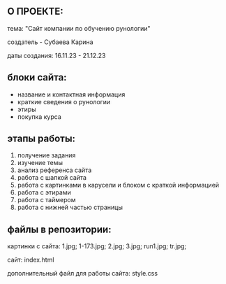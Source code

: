 О ПРОЕКТЕ:
- 
тема: "Сайт компании  по обучению рунологии"

создатель - Субаева Карина 

даты создания: 16.11.23 - 21.12.23

 блоки сайта:
 -
 - название и контактная информация
 - краткие сведения о рунологии
 - этиры
 - покупка курса

этапы работы:
-
1. получение задания
2. изучение темы
3. анализ референса сайта
4. работа с шапкой сайта
5. работа с картинками в карусели и блоком с краткой информацией
6. работа с этирами
7. работа с таймером
8. работа с нижней частью страницы

файлы в репозитории:
-
картинки с сайта: 
1.jpg;
1-173.jpg;
2.jpg;
3.jpg;
run1.jpg;
tr.jpg;

сайт:
index.html

дополнительный файл для работы сайта:
style.css
